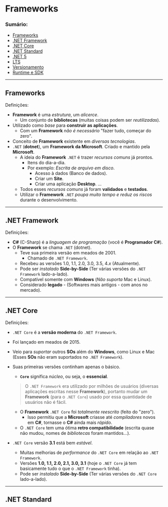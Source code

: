 # Frameworks

### Sumário:

- [Frameworks](#frameworks-1)
- [.NET Framework](#net-framework)
- [.NET Core](#net-core)
- [.NET Standard](#net-standard)
- [.NET 5]()
- [LTS]()
- [Versionamento]()
- [Runtime e SDK]()

---

## Frameworks

Definições:

- **Framework** é uma _estrutura_, um _alicerce_.
    - Um conjunto de **bibliotecas** (muitas coisas podem ser _reutilizadas_).
- Utilizado como _base_ para **construir as aplicações**.
    - Com um **Framework** _não é necessário_ "fazer tudo, começar do zero".
- Conceito de **Framework** existente em _diversas tecnologias_.
- ``.NET`` (**dotnet**), um **Framework da Microsoft**. Criado e mantido pela **Microsoft**.
    - A ideia do **Framework** ``.NET`` é trazer _recursos comuns_ já prontos.
        - Itens do dia-a-dia.
        - Por exemplo: _Escrita de arquivo em disco_.
            - Acesso à dados (Banco de dados).
            - Criar um **Site**.
            - Criar uma aplicação **Desktop**.
            ...
    - Todos esses _recursos comuns_ já foram **validados** e **testados**.
    - Utilizar o **Framework** ``.NET`` _poupa muito tempo e reduz os riscos_ durante o desenvolvimento.

---

## .NET Framework

Definições:

- **C#** (C-Sharp) é a _linguagem de programação_ (você é **Programador C#**).
- O **Framework** se chama ``.NET`` (dotnet).
    - Teve sua primeira versão em meados de 2001.
        - Chamado de ``.NET Framework``.
    - Recebeu as versões 1.0, 1.1, 2.0, 3.0, 3.5, 4._x_ (Atualmente).
    - Pode ser _instalado_ **Side-by-Side** (Ter várias versões do ``.NET Framework`` lado-a-lado).
    - Compatível somente com **Windows** (_Não suporta_ Mac e Linux).
    - Considerado **legado** - (Softwares mais antigos - com anos no mercado).

---

## .NET Core

Definições:

- ``.NET Core`` é a **versão moderna** do ``.NET Framework``.
- Foi lançado em meados de 2015.
- Veio para _suportar_ outros **SOs** além do **Windows**, como Linux e Mac (Esses **SOs** não eram suportados no ``.NET Framework``).
- Suas primeiras versões continham apenas o básico.
    - **``Core``** significa _núcleo_, ou seja, o **essencial**.

    > O ``.NET Framework`` era utilizado por milhões de usuários (diversas aplicações escritas nesse **Framework**), portanto mudar um **Framework** (para o ``.NET Core``) usado por essa quantidade de usuários não é fácil.

    - O **Framework** ``.NET Core`` foi _totalmente reescrito_ (feito do "zero").
        - Isso permitiu que a **Microsoft** criasse até _compiladores_ novos em **C#**, tornasse o **C#** ainda mais _rápido_.
    - O ``.NET Core`` tem uma ótima **retro compatibilidade** (escrita quase não mudou, nomes de _bibliotecas_ foram mantidos...).
- ``.NET Core`` versão **3.1** está bem _estável_.
    - Muitas melhorias de _performance_ do ``.NET Core`` em relação ao ``.NET Framework``.
    - Versões **1.0, 1.1, 2.0, 2.1, 3.0, 3.1** (hoje o ``.NET Core`` já tem basicamente tudo o que o ``.NET Framework`` tinha).
    - Pode ser _instalado_ **Side-by-Side** (Ter várias versões do ``.NET Core`` lado-a-lado).

---

## .NET Standard

